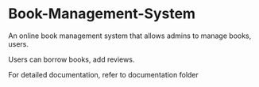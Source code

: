 # Book-Management-System
An online book management system that allows admins to manage books, users.

Users can borrow books, add reviews.

For detailed documentation, refer to documentation folder
